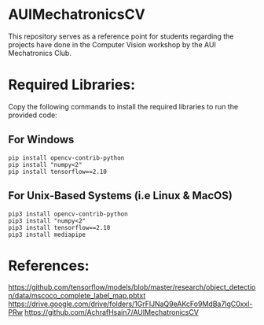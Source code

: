 # AUIMechatronicsCV
This repository serves as a reference point for students regarding the projects have done in the Computer Vision workshop by the AUI Mechatronics Club.

# Required Libraries:
Copy the following commands to install the required libraries to run the provided code:

## For Windows
```
pip install opencv-contrib-python
pip install "numpy<2"
pip install tensorflow==2.10

```

## For Unix-Based Systems (i.e Linux & MacOS)
```
pip3 install opencv-contrib-python
pip3 install "numpy<2"
pip3 install tensorflow==2.10
pip3 install mediapipe
```

# References:
https://github.com/tensorflow/models/blob/master/research/object_detection/data/mscoco_complete_label_map.pbtxt
https://drive.google.com/drive/folders/1GrFlJNaQ9eAKcFo9MdBa7lgC0xxl-PRw
https://github.com/AchrafHsain7/AUIMechatronicsCV
